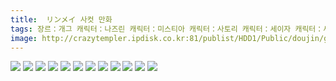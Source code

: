 ```yaml
---
title:  リンメイ 사컷 만화
tags: 장르：개그 캐릭터：나즈린 캐릭터：미스티아 캐릭터：사토리 캐릭터：세이자 캐릭터：세키반키 캐릭터：쇼우 캐릭터：순호 캐릭터：아야 캐릭터：오린 캐릭터：우츠호 캐릭터：카게로 캐릭터：코가사 캐릭터：클라운피스 캐릭터：하타테 캐릭터：헤카티아 リンメイ 동방_웹코믹
image: http://crazytempler.ipdisk.co.kr:81/publist/HDD1/Public/doujin/ghap/5445/001.jpg
---
```

<img src="http://crazytempler.ipdisk.co.kr:81/publist/HDD1/Public/doujin/ghap/5445/001.jpg">
<img src="http://crazytempler.ipdisk.co.kr:81/publist/HDD1/Public/doujin/ghap/5445/002.jpg">
<img src="http://crazytempler.ipdisk.co.kr:81/publist/HDD1/Public/doujin/ghap/5445/003.jpg">
<img src="http://crazytempler.ipdisk.co.kr:81/publist/HDD1/Public/doujin/ghap/5445/004.jpg">
<img src="http://crazytempler.ipdisk.co.kr:81/publist/HDD1/Public/doujin/ghap/5445/005.jpg">
<img src="http://crazytempler.ipdisk.co.kr:81/publist/HDD1/Public/doujin/ghap/5445/006.jpg">
<img src="http://crazytempler.ipdisk.co.kr:81/publist/HDD1/Public/doujin/ghap/5445/007.jpg">
<img src="http://crazytempler.ipdisk.co.kr:81/publist/HDD1/Public/doujin/ghap/5445/008.jpg">
<img src="http://crazytempler.ipdisk.co.kr:81/publist/HDD1/Public/doujin/ghap/5445/009.jpg">
<img src="http://crazytempler.ipdisk.co.kr:81/publist/HDD1/Public/doujin/ghap/5445/010.jpg">
<img src="http://crazytempler.ipdisk.co.kr:81/publist/HDD1/Public/doujin/ghap/5445/011.jpg">
<img src="http://crazytempler.ipdisk.co.kr:81/publist/HDD1/Public/doujin/ghap/5445/012.jpg">

